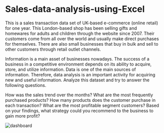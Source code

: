 # Sales-data-analysis-using-Excel

This is a sales transaction data set of UK-based e-commerce (online retail) for one year. This London-based shop has been selling gifts and homewares for adults and children through the website since 2007. Their customers come from all over the world and usually make direct purchases for themselves. There are also small businesses that buy in bulk and sell to other customers through retail outlet channels.

Information is a main asset of businesses nowadays. The success of a business in a competitive environment depends on its ability to acquire, store, and utilize information. Data is one of the main sources of information. Therefore, data analysis is an important activity for acquiring new and useful information. Analyze this dataset and try to answer the following questions.

How was the sales trend over the months?
What are the most frequently purchased products?
How many products does the customer purchase in each transaction?
What are the most profitable segment customers?
Based on your findings, what strategy could you recommend to the business to gain more profit?

![dashboard](https://user-images.githubusercontent.com/101644938/200483393-63b350ff-dae7-4774-9107-6fa7680ff365.jpg)
